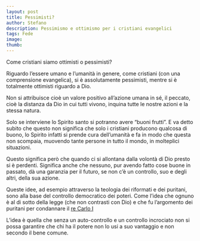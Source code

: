 ```yaml
---
layout: post
title: Pessimisti?
author: Stefano
description: Pessimismo e ottimismo per i cristiani evangelici
tags: Fede
image: 
thumb: 
---
```

Come cristiani siamo ottimisti o pessimisti?

Riguardo l’essere  umano e l’umanità in genere, come cristiani (con una comprensione  evangelica), si è assolutamente pessimisti, mentre si è totalmente  ottimisti riguardo a Dio.

Non si attribuisce cioè un valore  positivo all’azione umana in sé, il peccato, cioè la distanza da Dio in  cui tutti vivono, inquina tutte le nostre azioni e la stessa natura.

Solo  se interviene lo Spirito santo si potranno avere “buoni frutti”. E va  detto subito che questo non significa che solo i cristiani producono  qualcosa di buono, lo Spirito infatti si prende cura dell’umanità e fa  in modo che questa non scompaia, muovendo tante persone in tutto il  mondo, in molteplici situazioni.

Questo significa però che quando  ci si allontana dalla volontà di Dio presto si è perdenti. Significa  anche che nessuno, pur avendo fatto cose buone in passato, dà una  garanzia per il futuro, se non c’è un controllo, suo e degli altri,  della sua azione.

Queste idee, ad esempio attraverso la teologia  dei riformati e dei puritani, sono alla base del controllo democratico  dei poteri. Come l’idea che ognuno è al di sotto della legge (che non  contrasti con Dio) e che fu l’argomento dei puritani per condannare il [re Carlo I](/chiesa/cronologia/6_guerre-di-religione/)

L’idea  è quella che senza un auto-controllo e un controllo incrociato non si  possa garantire che chi ha il potere non lo usi a suo vantaggio e non  secondo il bene comune.